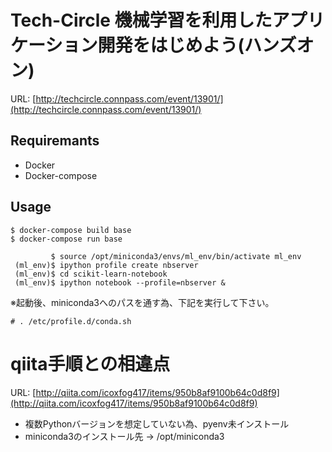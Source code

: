 # Tech-Circle 機械学習を利用したアプリケーション開発をはじめよう(ハンズオン)

URL: [http://techcircle.connpass.com/event/13901/](http://techcircle.connpass.com/event/13901/)

Requiremants
---

* Docker
* Docker-compose

Usage
---

```
$ docker-compose build base
$ docker-compose run base
```

```
         $ source /opt/miniconda3/envs/ml_env/bin/activate ml_env
 (ml_env)$ ipython profile create nbserver
 (ml_env)$ cd scikit-learn-notebook
 (ml_env)$ ipython notebook --profile=nbserver &
```

※起動後、miniconda3へのパスを通す為、下記を実行して下さい。

```
# . /etc/profile.d/conda.sh
```

# qiita手順との相違点

URL: [http://qiita.com/icoxfog417/items/950b8af9100b64c0d8f9](http://qiita.com/icoxfog417/items/950b8af9100b64c0d8f9)
* 複数Pythonバージョンを想定していない為、pyenv未インストール
* miniconda3のインストール先 -> /opt/miniconda3
